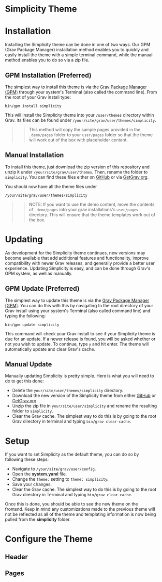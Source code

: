 # Simplicity Theme

# Installation

Installing the Simplicity theme can be done in one of two ways. 
Our GPM (Grav Package Manager) installation method enables you to quickly and easily 
install the theme with a simple terminal command, while the manual method enables you to do so via a zip file.

## GPM Installation (Preferred)

The simplest way to install this theme is via the [Grav Package Manager (GPM)](http://learn.getgrav.org/advanced/grav-gpm) 
through your system's Terminal (also called the command line).  From the root of your Grav install type:

    bin/gpm install simplicity

This will install the Simplicity theme into your `/user/themes` directory within Grav. 
Its files can be found under `/your/site/grav/user/themes/simplicity`.

>> This method will copy the sample pages provided in the `_demo/pages` folder to your `user/pages` 
folder so that the theme will work out of the box with placeholder content. 

## Manual Installation

To install this theme, just download the zip version of this repository and unzip it under `/your/site/grav/user/themes`. 
Then, rename the folder to `simplicity`. 
You can find these files either on [GitHub](https://github.com/memurame/grav-theme-simplicity) 
or via [GetGrav.org](http://getgrav.org/downloads/themes).

You should now have all the theme files under

    /your/site/grav/user/themes/simplicity
    
>> NOTE: If you want to use the demo content, 
move the contents of `_demo/pages` into your grav installations's `user/pages` directory. 
This will ensure that the theme templates work out of the box.

# Updating

As development for the Simplicity theme continues, new versions may become available that add additional features and functionality, 
improve compatibility with newer Grav releases, and generally provide a better user experience. 
Updating Simplicity is easy, and can be done through Grav's GPM system, as well as manually.

## GPM Update (Preferred)

The simplest way to update this theme is via the [Grav Package Manager (GPM)](http://learn.getgrav.org/advanced/grav-gpm). 
You can do this with this by navigating to the root directory of your Grav install using your system's Terminal 
(also called command line) and typing the following:

    bin/gpm update simplicity

This command will check your Grav install to see if your Simplicity theme is due for an update. 
If a newer release is found, you will be asked whether or not you wish to update. 
To continue, type `y` and hit enter. The theme will automatically update and clear Grav's cache.

## Manual Update

Manually updating Simplicity is pretty simple. Here is what you will need to do to get this done:

* Delete the `your/site/user/themes/simplicity` directory.
* Download the new version of the Simplicity theme from either [GitHub](https://github.com/memurame/grav-plugin-simplicity) 
or [GetGrav.org](http://getgrav.org/downloads/themes#extras).
* Unzip the zip file in `your/site/user/simplicity` and rename the resulting folder to `simplicity`.
* Clear the Grav cache. The simplest way to do this is by going to the root Grav directory in terminal and typing `bin/grav clear-cache`.

# Setup

If you want to set Simplicity as the default theme, you can do so by following these steps:

* Navigate to `/your/site/grav/user/config`.
* Open the **system.yaml** file.
* Change the `theme:` setting to `theme: simplicity`.
* Save your changes.
* Clear the Grav cache. The simplest way to do this is by going to the root Grav directory in Terminal and typing `bin/grav clear-cache`.

Once this is done, you should be able to see the new theme on the frontend. 
Keep in mind any customizations made to the previous theme will not be reflected as all of the theme and 
templating information is now being pulled from the **simplicity** folder.

# Configure the Theme

## Header


## Pages
